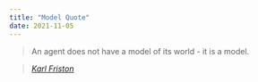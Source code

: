 ```yaml
---
title: "Model Quote"
date: 2021-11-05
---
```


> An agent does not have a model of its world - it is a model.
  
> <cite><a href="[http://www.brainyquote.com/quotes/quotes/m/marktwain163473.html](https://www.goodreads.com/author/quotes/607211.Karl_J_Friston#:~:text=Friston%20Quotes&text=An%20agent%20does%20not%20have,be%20predicted%20from%20our%20environment.)">Karl Friston</a></cite>
